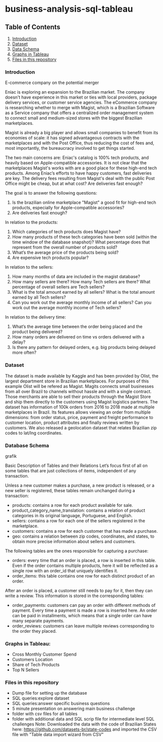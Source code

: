 # business-analysis-sql-tableau

## Table of Contents

1. [Introduction](#introduction)
2. [Dataset](#dataset)
3. [Data Schema](#Dataschema)
4. [Graphs in Tableau](#graphsintableau)
5. [Files in this repository](#filesinthisrepository)

### Introduction
E-commerce company on the potential merger 

Eniac is exploring an expansion to the Brazilian market. The company doesn't have experience in this market or ties with local providers, package delivery services, or customer service agencies. 
The eCommerce company is researching whether to merge with Magist, which is a Brazilian Software as a Service company that offers a centralized order management system to connect small and medium-sized stores with the biggest Brazilian marketplaces. 

Magist is already a big player and allows small companies to benefit from its economies of scale: it has signed advantageous contracts with the marketplaces and with the Post Office, thus reducing the cost of fees and, most importantly, the bureaucracy involved to get things started.

The two main concerns are:
Eniac's catalog is 100% tech products, and heavily based on Apple-compatible accessories. It is not clear that the marketplaces Magist's works with are a good place for these high-end tech products.
Among Eniac’s efforts to have happy customers, fast deliveries are key. The delivery fees resulting from Magist's deal with the public Post Office might be cheap, but at what cost? Are deliveries fast enough? 

The goal is to answer the following questions:
  1. Is the brazilian online marketplace "Magist" a good fit for high-end tech products, especially for Apple-compatible accessories?
  2. Are deliveries fast enough?

In relation to the products:

  1. Which categories of tech products does Magist have?
  2. How many products of these tech categories have been sold (within the time window of the database snapshot)? What percentage does that represent from the overall number of products sold?
  3. What’s the average price of the products being sold?
  4. Are expensive tech products popular?

In relation to the sellers:

  1. How many months of data are included in the magist database?
  2. How many sellers are there? How many Tech sellers are there? What percentage of overall sellers are Tech sellers?
  3. What is the total amount earned by all sellers? What is the total amount earned by all Tech sellers?
  4. Can you work out the average monthly income of all sellers? Can you work out the average monthly income of Tech sellers?

In relation to the delivery time:

  1. What’s the average time between the order being placed and the product being delivered?
  2. How many orders are delivered on time vs orders delivered with a delay?
  3. Is there any pattern for delayed orders, e.g. big products being delayed more often?

### Dataset
The dataset is made available by Kaggle and has been provided by Olist, the largest department store in Brazilian marketplaces. For purposes of this example Olist will be refered as Magist.
Magits connects small businesses from all over Brazil to channels without hassle and with a single contract. 
Those merchants are able to sell their products through the Magist Store and ship them directly to the customers using Magist logistics partners. 
The dataset has information of 100k orders from 2016 to 2018 made at multiple marketplaces in Brazil.
Its features allows viewing an order from multiple dimensions: from order status, price, payment and freight performance to customer location, product attributes and finally reviews written by customers. We also released a geolocation dataset that relates Brazilian zip codes to lat/lng coordinates.

### Database Schema
grafik

Basic Description of Tables and their Relations
Let’s focus first of all on some tables that are just collections of items, independent of any transaction.

Unless a new customer makes a purchase, a new product is released, or a new seller is registered, these tables remain unchanged during a transaction:

* products: contains a row for each product available for sale.
* product_category_name_translation: contains a relation of product categories in its original language, Portuguese, and English.
* sellers: contains a row for each one of the sellers registered in the marketplace.
* customers:  contains a row for each customer that has made a purchase.
* geo: contains a relation between zip codes, coordinates, and states, to obtain more precise information about sellers and customers.

The following tables are the ones responsible for capturing a purchase:
* orders: every time that an order is placed, a row is inserted in this table. Even if the order contains multiple products, here it will be reflected as a single row with an order_id that uniquely identifies it.
* order_items: this table contains one row for each distinct product of an order.

After an order is placed, a customer still needs to pay for it, then they can write a review. This information is stored in the corresponding tables:

* order_payments: customers can pay an order with different methods of payment. Every time a payment is made a row is inserted here. An order can be paid in installments, which means that a single order can have many separate payments.
* order_reviews: customers can leave multiple reviews corresponding to the order they placed.

### Graphs in Tableau:
* Cross Monthly Customer Spend
* Customers Location
* Share of Tech Products
* Top N Sellers

### Files in this repository
* Dump file for setting up the database
* SQL queries:explore dataset
* SQL queries:answer specific business questions
* 5 minute presentation on answering main business challenge
* folder with csv files for all tables
* folder with additional data and SQL scrip file for intermediate level SQL challenges
Note: Downloaded the data with the code of Brazilian States here: https://github.com/datasets-br/state-codes and imported the CSV file with "Table data import wizard from CSV"
